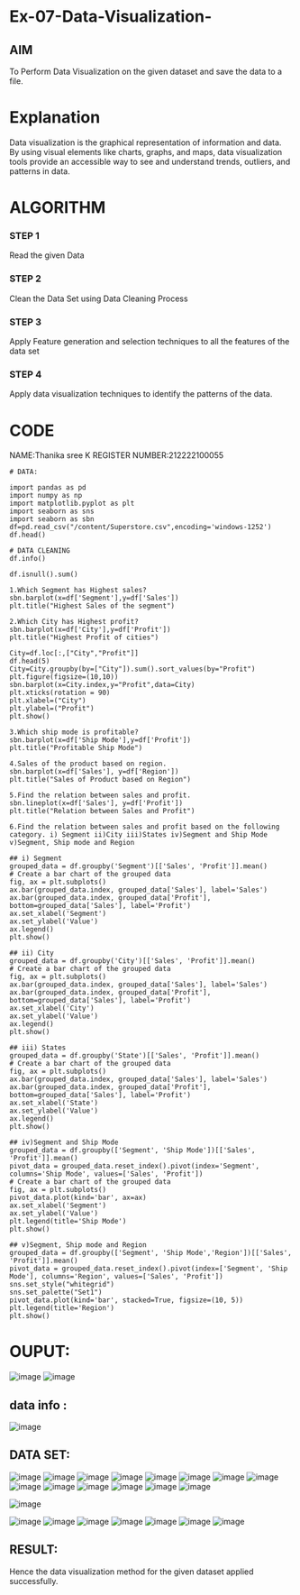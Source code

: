 # Ex-07-Data-Visualization-

## AIM

To Perform Data Visualization on the given dataset and save the data to a file. 

# Explanation

Data visualization is the graphical representation of information and data. By using visual elements like charts, graphs, and maps, data visualization tools provide an accessible way to see and understand trends, outliers, and patterns in data.

# ALGORITHM

### STEP 1
Read the given Data
### STEP 2
Clean the Data Set using Data Cleaning Process
### STEP 3
Apply Feature generation and selection techniques to all the features of the data set
### STEP 4
Apply data visualization techniques to identify the patterns of the data.

# CODE
NAME:Thanika sree K REGISTER NUMBER:212222100055
```
# DATA:

import pandas as pd
import numpy as np
import matplotlib.pyplot as plt
import seaborn as sns
import seaborn as sbn
df=pd.read_csv("/content/Superstore.csv",encoding='windows-1252')
df.head()

# DATA CLEANING
df.info()

df.isnull().sum()

1.Which Segment has Highest sales?
sbn.barplot(x=df['Segment'],y=df['Sales'])
plt.title("Highest Sales of the segment")

2.Which City has Highest profit?
sbn.barplot(x=df['City'],y=df['Profit'])
plt.title("Highest Profit of cities")

City=df.loc[:,["City","Profit"]]
df.head(5)
City=City.groupby(by=["City"]).sum().sort_values(by="Profit")
plt.figure(figsize=(10,10))
sbn.barplot(x=City.index,y="Profit",data=City)
plt.xticks(rotation = 90)
plt.xlabel=("City")
plt.ylabel=("Profit")
plt.show()

3.Which ship mode is profitable?
sbn.barplot(x=df['Ship Mode'],y=df['Profit'])
plt.title("Profitable Ship Mode")

4.Sales of the product based on region.
sbn.barplot(x=df['Sales'], y=df['Region'])
plt.title("Sales of Product based on Region")

5.Find the relation between sales and profit.
sbn.lineplot(x=df['Sales'], y=df['Profit'])
plt.title("Relation between Sales and Profit")

6.Find the relation between sales and profit based on the following category. i) Segment ii)City iii)States iv)Segment and Ship Mode v)Segment, Ship mode and Region

## i) Segment
grouped_data = df.groupby('Segment')[['Sales', 'Profit']].mean()
# Create a bar chart of the grouped data
fig, ax = plt.subplots()
ax.bar(grouped_data.index, grouped_data['Sales'], label='Sales')
ax.bar(grouped_data.index, grouped_data['Profit'], bottom=grouped_data['Sales'], label='Profit')
ax.set_xlabel('Segment')
ax.set_ylabel('Value')
ax.legend()
plt.show()

## ii) City
grouped_data = df.groupby('City')[['Sales', 'Profit']].mean()
# Create a bar chart of the grouped data
fig, ax = plt.subplots()
ax.bar(grouped_data.index, grouped_data['Sales'], label='Sales')
ax.bar(grouped_data.index, grouped_data['Profit'], bottom=grouped_data['Sales'], label='Profit')
ax.set_xlabel('City')
ax.set_ylabel('Value')
ax.legend()
plt.show()

## iii) States
grouped_data = df.groupby('State')[['Sales', 'Profit']].mean()
# Create a bar chart of the grouped data
fig, ax = plt.subplots()
ax.bar(grouped_data.index, grouped_data['Sales'], label='Sales')
ax.bar(grouped_data.index, grouped_data['Profit'], bottom=grouped_data['Sales'], label='Profit')
ax.set_xlabel('State')
ax.set_ylabel('Value')
ax.legend()
plt.show()

## iv)Segment and Ship Mode
grouped_data = df.groupby(['Segment', 'Ship Mode'])[['Sales', 'Profit']].mean()
pivot_data = grouped_data.reset_index().pivot(index='Segment', columns='Ship Mode', values=['Sales', 'Profit'])
# Create a bar chart of the grouped data
fig, ax = plt.subplots()
pivot_data.plot(kind='bar', ax=ax)
ax.set_xlabel('Segment')
ax.set_ylabel('Value')
plt.legend(title='Ship Mode')
plt.show()

## v)Segment, Ship mode and Region
grouped_data = df.groupby(['Segment', 'Ship Mode','Region'])[['Sales', 'Profit']].mean()
pivot_data = grouped_data.reset_index().pivot(index=['Segment', 'Ship Mode'], columns='Region', values=['Sales', 'Profit'])
sns.set_style("whitegrid")
sns.set_palette("Set1")
pivot_data.plot(kind='bar', stacked=True, figsize=(10, 5))
plt.legend(title='Region')
plt.show()
```
# OUPUT:

![image](https://github.com/Thanikasreeb/Ex-08-Data-Visualization-/assets/119557910/2e3ed39b-dd70-422c-9c86-bb346be9ee3a)
![image](https://github.com/Thanikasreeb/Ex-08-Data-Visualization-/assets/119557910/752309f3-517c-43dc-9d30-136233bf41f7)

## data info :

![image](https://github.com/Thanikasreeb/Ex-08-Data-Visualization-/assets/119557910/c1eef725-cfbc-4338-a189-3692ab90959a)

## DATA SET:

![image](https://github.com/Thanikasreeb/Ex-08-Data-Visualization-/assets/119557910/f204d717-6a35-42e4-b0c7-7f43e2ad1ef7)
![image](https://github.com/Thanikasreeb/Ex-08-Data-Visualization-/assets/119557910/8e4533f6-42a3-4af7-bf5d-5f12a78ce42e)
![image](https://github.com/Thanikasreeb/Ex-08-Data-Visualization-/assets/119557910/76e1ffe8-169a-494a-b37e-8d430eda8696)
![image](https://github.com/Thanikasreeb/Ex-08-Data-Visualization-/assets/119557910/4f6b2354-2afe-4db4-9ee1-be18d041f9b5)
![image](https://github.com/Thanikasreeb/Ex-08-Data-Visualization-/assets/119557910/b1dbf67f-8890-4f3d-bd77-00e4cae44964)
![image](https://github.com/Thanikasreeb/Ex-08-Data-Visualization-/assets/119557910/9b644245-e907-4f2e-8aff-ab015ea2d21a)
![image](https://github.com/Thanikasreeb/Ex-08-Data-Visualization-/assets/119557910/25248d58-9f04-4ac3-97f2-5731487c8e0e)
![image](https://github.com/Thanikasreeb/Ex-08-Data-Visualization-/assets/119557910/fbf819f7-fe69-4893-b1f2-424ff3b76ab8)
![image](https://github.com/Thanikasreeb/Ex-08-Data-Visualization-/assets/119557910/65bc02ff-0fe2-454d-b757-592883f1463e)
![image](https://github.com/Thanikasreeb/Ex-08-Data-Visualization-/assets/119557910/aa3c47d6-e796-4f05-88e4-86673819d616)
![image](https://github.com/Thanikasreeb/Ex-08-Data-Visualization-/assets/119557910/25303bb7-8c0b-4991-8b6d-f2b0a4bee8d5)
![image](https://github.com/Thanikasreeb/Ex-08-Data-Visualization-/assets/119557910/b9713ba8-3434-41b7-9896-4dcabb6c9162)
![image](https://github.com/Thanikasreeb/Ex-08-Data-Visualization-/assets/119557910/a5aeef49-6e53-4ff7-aefc-35fd3977e9e8)
![image](https://github.com/Thanikasreeb/Ex-08-Data-Visualization-/assets/119557910/77d609ce-9ba2-4f7d-a629-5e290e1ff562)

![image](https://github.com/Thanikasreeb/Ex-08-Data-Visualization-/assets/119557910/6d4ceb36-4281-4ab2-8f4c-c2b8959b5ad2)

![image](https://github.com/Thanikasreeb/Ex-08-Data-Visualization-/assets/119557910/e3929888-be9b-4f57-9fca-080f025f7259)
![image](https://github.com/Thanikasreeb/Ex-08-Data-Visualization-/assets/119557910/329e4ced-96ef-4260-90aa-ff670b9d81e6)
![image](https://github.com/Thanikasreeb/Ex-08-Data-Visualization-/assets/119557910/a993fa5e-8f4d-4b6e-a468-aa6f6deec1ee)
![image](https://github.com/Thanikasreeb/Ex-08-Data-Visualization-/assets/119557910/5b61ba9a-f92b-4f9b-85d0-ee5f9f678a1e)
![image](https://github.com/Thanikasreeb/Ex-08-Data-Visualization-/assets/119557910/26ba686a-ba87-4712-be87-ace3870d725c)
![image](https://github.com/Thanikasreeb/Ex-08-Data-Visualization-/assets/119557910/f09d979f-3a89-44d4-ac4c-90a06965e282)
![image](https://github.com/Thanikasreeb/Ex-08-Data-Visualization-/assets/119557910/7faae9ef-a2b3-4fa6-aef0-2021a5d3052b)

## RESULT:

Hence the data visualization method for the given dataset applied successfully.




